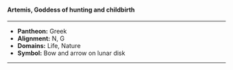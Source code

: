 #### Artemis, Goddess of hunting and childbirth
___

- **Pantheon:** Greek
- **Alignment:** N, G
- **Domains:** Life, Nature
- **Symbol:** Bow and arrow on lunar disk
___

